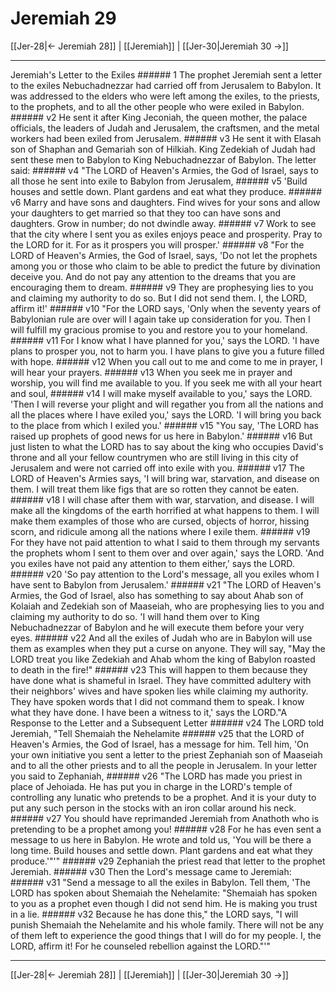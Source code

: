 # Jeremiah 29

[[Jer-28|← Jeremiah 28]] | [[Jeremiah]] | [[Jer-30|Jeremiah 30 →]]
***

Jeremiah's Letter to the Exiles ###### 1 The prophet Jeremiah sent a letter to the exiles Nebuchadnezzar had carried off from Jerusalem to Babylon. It was addressed to the elders who were left among the exiles, to the priests, to the prophets, and to all the other people who were exiled in Babylon. ###### v2 He sent it after King Jeconiah, the queen mother, the palace officials, the leaders of Judah and Jerusalem, the craftsmen, and the metal workers had been exiled from Jerusalem. ###### v3 He sent it with Elasah son of Shaphan and Gemariah son of Hilkiah. King Zedekiah of Judah had sent these men to Babylon to King Nebuchadnezzar of Babylon. The letter said: ###### v4 "The LORD of Heaven's Armies, the God of Israel, says to all those he sent into exile to Babylon from Jerusalem, ###### v5 'Build houses and settle down. Plant gardens and eat what they produce. ###### v6 Marry and have sons and daughters. Find wives for your sons and allow your daughters to get married so that they too can have sons and daughters. Grow in number; do not dwindle away. ###### v7 Work to see that the city where I sent you as exiles enjoys peace and prosperity. Pray to the LORD for it. For as it prospers you will prosper.' ###### v8 "For the LORD of Heaven's Armies, the God of Israel, says, 'Do not let the prophets among you or those who claim to be able to predict the future by divination deceive you. And do not pay any attention to the dreams that you are encouraging them to dream. ###### v9 They are prophesying lies to you and claiming my authority to do so. But I did not send them. I, the LORD, affirm it!' ###### v10 "For the LORD says, 'Only when the seventy years of Babylonian rule are over will I again take up consideration for you. Then I will fulfill my gracious promise to you and restore you to your homeland. ###### v11 For I know what I have planned for you,' says the LORD. 'I have plans to prosper you, not to harm you. I have plans to give you a future filled with hope. ###### v12 When you call out to me and come to me in prayer, I will hear your prayers. ###### v13 When you seek me in prayer and worship, you will find me available to you. If you seek me with all your heart and soul, ###### v14 I will make myself available to you,' says the LORD. 'Then I will reverse your plight and will regather you from all the nations and all the places where I have exiled you,' says the LORD. 'I will bring you back to the place from which I exiled you.' ###### v15 "You say, 'The LORD has raised up prophets of good news for us here in Babylon.' ###### v16 But just listen to what the LORD has to say about the king who occupies David's throne and all your fellow countrymen who are still living in this city of Jerusalem and were not carried off into exile with you. ###### v17 The LORD of Heaven's Armies says, 'I will bring war, starvation, and disease on them. I will treat them like figs that are so rotten they cannot be eaten. ###### v18 I will chase after them with war, starvation, and disease. I will make all the kingdoms of the earth horrified at what happens to them. I will make them examples of those who are cursed, objects of horror, hissing scorn, and ridicule among all the nations where I exile them. ###### v19 For they have not paid attention to what I said to them through my servants the prophets whom I sent to them over and over again,' says the LORD. 'And you exiles have not paid any attention to them either,' says the LORD. ###### v20 'So pay attention to the Lord's message, all you exiles whom I have sent to Babylon from Jerusalem.' ###### v21 "The LORD of Heaven's Armies, the God of Israel, also has something to say about Ahab son of Kolaiah and Zedekiah son of Maaseiah, who are prophesying lies to you and claiming my authority to do so. 'I will hand them over to King Nebuchadnezzar of Babylon and he will execute them before your very eyes. ###### v22 And all the exiles of Judah who are in Babylon will use them as examples when they put a curse on anyone. They will say, "May the LORD treat you like Zedekiah and Ahab whom the king of Babylon roasted to death in the fire!" ###### v23 This will happen to them because they have done what is shameful in Israel. They have committed adultery with their neighbors' wives and have spoken lies while claiming my authority. They have spoken words that I did not command them to speak. I know what they have done. I have been a witness to it,' says the LORD."A Response to the Letter and a Subsequent Letter ###### v24 The LORD told Jeremiah, "Tell Shemaiah the Nehelamite ###### v25 that the LORD of Heaven's Armies, the God of Israel, has a message for him. Tell him, 'On your own initiative you sent a letter to the priest Zephaniah son of Maaseiah and to all the other priests and to all the people in Jerusalem. In your letter you said to Zephaniah, ###### v26 "The LORD has made you priest in place of Jehoiada. He has put you in charge in the LORD's temple of controlling any lunatic who pretends to be a prophet. And it is your duty to put any such person in the stocks with an iron collar around his neck. ###### v27 You should have reprimanded Jeremiah from Anathoth who is pretending to be a prophet among you! ###### v28 For he has even sent a message to us here in Babylon. He wrote and told us, 'You will be there a long time. Build houses and settle down. Plant gardens and eat what they produce.'"'" ###### v29 Zephaniah the priest read that letter to the prophet Jeremiah. ###### v30 Then the Lord's message came to Jeremiah: ###### v31 "Send a message to all the exiles in Babylon. Tell them, 'The LORD has spoken about Shemaiah the Nehelamite: "Shemaiah has spoken to you as a prophet even though I did not send him. He is making you trust in a lie. ###### v32 Because he has done this," the LORD says, "I will punish Shemaiah the Nehelamite and his whole family. There will not be any of them left to experience the good things that I will do for my people. I, the LORD, affirm it! For he counseled rebellion against the LORD."'"

***
[[Jer-28|← Jeremiah 28]] | [[Jeremiah]] | [[Jer-30|Jeremiah 30 →]]
